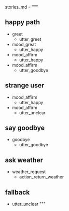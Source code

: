 stories_md = """
## happy path               <!-- name of the story - just for debugging -->
* greet              
  - utter_greet
* mood_great               <!-- user utterance, in format intent[entities] -->
  - utter_happy            <!-- action the bot should execute -->
* mood_affirm
  - utter_happy
* mood_affirm
  - utter_goodbye
  
## strange user
* mood_affirm
  - utter_happy
* mood_affirm
  - utter_unclear

## say goodbye
* goodbye
  - utter_goodbye

## ask weather
* weather_request
  - action_return_weather

## fallback
- utter_unclear
"""